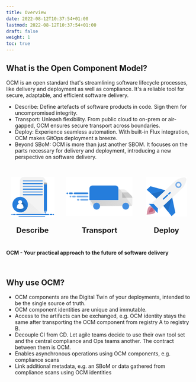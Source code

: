 ```yaml
---
title: Overview
date: 2022-08-12T10:37:54+01:00
lastmod: 2022-08-12T10:37:54+01:00
draft: false
weight: 1
toc: true
---
```


## What is the Open Component Model?

 OCM is an open standard that's streamlining software lifecycle processes, like delivery and deployment as well as compliance.
 It's a reliable tool for secure, adaptable, and efficient software delivery.

- Describe: Define artefacts of software products in code. Sign them for uncompromised integrity.
- Transport: Unleash flexibility. From public cloud to on-prem or air-gapped, OCM ensures secure transport across boundaries.
- Deploy: Experience seamless automation. With built-in Flux integration, OCM makes GitOps deployment a breeze.
- Beyond SBoM: OCM is more than just another SBOM. It focuses on the parts necessary for delivery and deployment,
  introducing a new perspective on software delivery.  

&nbsp;&nbsp;

<div style="display: grid; grid-template-columns: repeat(3, 1fr); grid-gap: 20px; margin-bottom: 40px;">
  <div style="text-align: center;">
    <img src="/images/describe-test.png" alt="Describe" style="max-width: 120px;">
  </div>
  <div style="text-align: center;">
    <img src="/images/transport-test.png" alt="Transport" style="max-width: 180px;">
  </div>
  <div style="text-align: center;">
    <img src="/images/deploy-test.png" alt="Deploy" style="max-width: 120px;">
  </div>
  <div style="text-align: center;">
    <h3 style="font-size: 20px; font-weight: bold; margin: 0;">Describe</h3>
  </div>
  <div style="text-align: center;">
    <h3 style="font-size: 20px; font-weight: bold; margin: 0;">Transport</h3>
  </div>
  <div style="text-align: center;">
    <h3 style="font-size: 20px; font-weight: bold; margin: 0;">Deploy</h3>
  </div>
</div>

**OCM - Your practical approach to the future of software delivery**

&nbsp;&nbsp;&nbsp;&nbsp;

## Why use OCM?

- OCM components are the Digital Twin of your deployments, intended to be the single source of truth.
- OCM component identities are unique and immutable.
- Access to the artifacts can be exchanged, e.g. OCM identity stays the same after transporting the OCM component from registry A to registry B.
- Decouple CI from CD. Let agile teams decide to use their own tool set and the central compliance and Ops teams another. The contract between them is OCM.
- Enables asynchronous operations using OCM components, e.g. compliance scans
- Link additional metadata, e.g. an SBoM or data gathered from compliance scans using OCM identities
